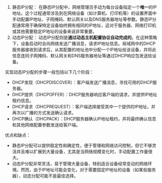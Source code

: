 1. 静态IP分配： 在静态IP分配中，网络管理员手动为每台设备指定一个**唯一**的IP地址。这个过程通常涉及到在网络设备（如计算机、打印机等）的设置界面中手动配置IP地址、子网掩码、默认网关以及DNS服务器地址等参数。静态IP分配通常用于确保特定设备始终拥有相同的IP地址，这对于服务器、网络打印机或其他需要稳定IP地址的设备来说非常重要。
2. 动态IP分配： 动态IP分配则是**通过动态主机配置协议自动完成的**。在这种策略下，设备启动时会向网络发送广播消息，请求IP地址信息。局域网中的DHCP服务器接收到请求后，从其配置的地址池中分配一个IP地址给该设备，并将此信息连同子网掩码、默认网关和DNS服务器地址等通过DHCP响应包发送给设备。

实现动态IP分配的步骤一般包括以下几个阶段：

- DHCP发现（DHCPDISCOVER）：客户端发送广播消息，寻找可用的DHCP服务器。
- DHCP提供（DHCPOFFER）：DHCP服务器响应客户端的请求，并提供IP地址租约信息。
- DHCP请求（DHCPREQUEST）：客户端选择接受其中一个提供的IP地址，并再次以广播的方式发送确认请求。
- DHCP确认（DHCPACK）：DHCP服务器确认IP地址租约，并将最终确认信息和其他网络配置参数发送给客户端。

优点和缺点：

- 静态IP分配可以提供稳定性和确定性，便于管理和网络访问控制，但它不够灵活并且难以扩展到大量设备，尤其是当网络规模变化时，手动配置工作量很大。
- 动态IP分配非常灵活，易于管理大量设备，特别适合设备经常变动的网络环境。然而，由于IP地址可能会变化，对于需要固定IP地址的设备（如某些服务器），动态分配可能不是最佳选择。
